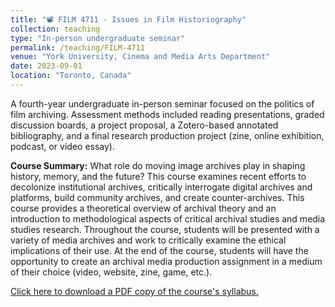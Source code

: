 ```yaml
---
title: "📽️ FILM 4711 - Issues in Film Historiography"
collection: teaching
type: "In-person undergraduate seminar"
permalink: /teaching/FILM-4711
venue: "York University, Cinema and Media Arts Department"
date: 2023-09-01
location: "Toronto, Canada"
---
```


A fourth-year undergraduate in-person seminar focused on the politics of film archiving. Assessment methods included reading presentations, graded discussion boards, a project proposal, a Zotero-based annotated bibliography, and a final research production project (zine, online exhibition, podcast, or video essay).

<b>Course Summary:</b> What role do moving image archives play in shaping history, memory, and the future? This course examines recent efforts to decolonize institutional archives, critically interrogate digital archives and platforms, build community archives, and create counter-archives. This course provides a theoretical overview of archival theory and an introduction to methodological aspects of critical archival studies and media studies research. Throughout the course, students will be presented with a variety of media archives and work to critically examine the ethical implications of their use. At the end of the course, students will have the opportunity to create an archival media production assignment in a medium of their choice (video, website, zine, game, etc.).

[Click here to download a PDF copy of the course's syllabus.](CMA4711.pdf)

